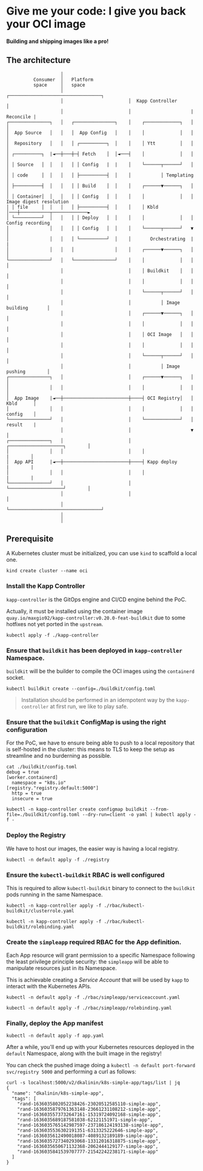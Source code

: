 # Give me your code: I give you back your OCI image

#### Building and shipping images like a pro!

## The architecture

```
                    │
          Consumer  │   Platform
          space     │   space
                    │                        ┌──────────────────────────────────┐
                    │                        │  Kapp Controller                 │
                    │                        │                      | Reconcile |
┌───────────────┐   │   ┌───────────────┐    │    ┌─────────────┐   │           │
│  App Source   │   │   │  App Config   │    │    │             │   │           │
│  Repository   │   │   │ ┌──────────┐  │    │    │ Ytt         │   │           │
│ ┌──────────┐  |◄──┼───┼─┤ Fetch    │  │◄───┤    │             │   │           │
│ │ Source   │  │   │   │ │ Config   |  |    │    └──────┬──────┘   │           │
│ │ code     │  │   │   │ ├──────────┤  │    │           │ Templating           │
│ ├──────────┤  │   │   │ │ Build    │  │    │    ┌──────▼──────┐   │           │
│ │ Container│  │   │   │ │ Config   │  │    │    │             │   │ Image digest resolution
│ │ file     │  │   │   │ ├──────────┤  │    │    │ Kbld        │───┼───────────┬─────────────►
│ └──────────┘  │   │   │ │ Deploy   │  │    │    │             │   │ Config recording
│               │   │   │ │ Config   │  │    │    └──────┬──────┘   ▼           │
│               │   │   │ └──────────┘  │    │       Orchestrating  |           |
│               │   │   │               │    │    ┌──────▼──────┐   │           │
└───────────────┘   │   └───────────────┘    │    │             │   │           │
                    │                        │    │ Buildkit    │   │           │
                    │                        │    │             │   │           │
                    │                        │    └──────┬──────┘   │           │
                    │                        │           │ Image building       │
                    │                        │    ┌──────▼──────┐   │           │
                    │                        │    │             │   │           │
                    │                        │    │ OCI Image   │   │           │
                    │                        │    │             │   │           │
                    │                        │    └──────┬──────┘   │           │
                    │                        │           │ Image pushing        │
┌───────────────┐   │                        │    ┌──────▼──────┐   │           │
│               │   │                        │    │             │   │           │
│  App Image    |◄──┼────────────────────────┼────┤ OCI Registry│   │ Kbld      │
│               │   │                        │    │             │   │ config    │
└───────────────┘   │                        │    └─────────────┘   │ result    |
                    │                        │                      ▼           │
┌───────────────┐   │                        │    ┌────────────────────┐        │
│               │   │                        │    │                    |        │
│  App API      |◄──┼────────────────────────┼────┤ Kapp deploy        |        |
│               │   │                        │    │                    |        |
└───────────────┘   │                        │    └────────────────────┘        │
                    │                        │                                  │
                    │                        └──────────────────────────────────┘
                    │
                    │
```

## Prerequisite

A Kubernetes cluster must be initialized, you can use `kind` to scaffold a local one.

```
kind create cluster --name oci
```

### Install the Kapp Controller

`kapp-controller` is the GitOps engine and CI/CD engine behind the PoC.

Actually, it must be installed using the container image `quay.io/maxgio92/kapp-controller:v0.20.0-feat-buildkit` due to some hotfixes not yet ported in the `upstream`.

```shell
kubectl apply -f ./kapp-controller
```

### Ensure that `buildkit` has been deployed in `kapp-controller` Namespace.

`buildkit` will be the builder to compile the OCI images using the `containerd` socket.

```shell
kubectl buildkit create --config=./buildkit/config.toml
```

> Installation should be performed in an idempotent way by the `kapp-controller` at first run, we like to play safe.

### Ensure that the `buildkit` ConfigMap is using the right configuration

For the PoC, we have to ensure being able to push to a local repository that is self-hosted in the cluster: this means to TLS to keep the setup as streamline and no burderning as possible.

```shell
cat ./buildkit/config.toml
debug = true
[worker.containerd]
  namespace = "k8s.io"
[registry."registry.default:5000"]
  http = true
  insecure = true
```

```shell
kubectl -n kapp-controller create configmap buildkit --from-file=./buildkit/config.toml --dry-run=client -o yaml | kubectl apply -f -
```

### Deploy the Registry

We have to host our images, the easier way is having a local registry.

```shell
kubectl -n default apply -f ./registry
```

### Ensure the `kubectl-buildkit` RBAC is well configured

This is required to allow `kubectl-buildkit` binary to connect to the `buildkit` pods running in the same Namespace.

```shell
kubectl -n kapp-controller apply -f ./rbac/kubectl-buildkit/clusterrole.yaml
```

```shell
kubectl -n kapp-controller apply -f ./rbac/kubectl-buildkit/rolebinding.yaml
```

### Create the `simpleapp` required RBAC for the App definition.

Each App resource will grant permission to a specific Namespace following the least privilege principle security: the `simpleapp` will be able to manipulate resources just in its Namespace.

This is achievable creating a _Service Account_ that will be used by `kapp` to interact with the Kubernetes APIs.

```shell
kubectl -n default apply -f ./rbac/simpleapp/serviceaccount.yaml
```

```shell
kubectl -n default apply -f ./rbac/simpleapp/rolebinding.yaml
```

### Finally, deploy the App manifest

```shell
kubectl -n default apply -f app.yaml
```

After a while, you'll end up with your Kubernetes resources deployed in the `default` Namespace, along with the built image in the registry!

You can check the pushed image doing a `kubectl -n default port-forward svc/registry 5000` and performing a curl as follows:

```
curl -s localhost:5000/v2/dkalinin/k8s-simple-app/tags/list | jq
{
  "name": "dkalinin/k8s-simple-app",
  "tags": [
    "rand-1636035802052238426-23020512585110-simple-app",
    "rand-1636035879761363148-23661231108212-simple-app",
    "rand-1636035573732647161-15319724092168-simple-app",
    "rand-1636035689187581038-62121151971-simple-app",
    "rand-1636035765142987597-237186124193138-simple-app",
    "rand-1636035536302191351-6313325222646-simple-app",
    "rand-1636035612490018087-4089132189189-simple-app",
    "rand-1636035727340293068-13312016318875-simple-app",
    "rand-1636035650671132368-2062444129177-simple-app",
    "rand-1636035841539707777-21542242238171-simple-app"
  ]
}
```
